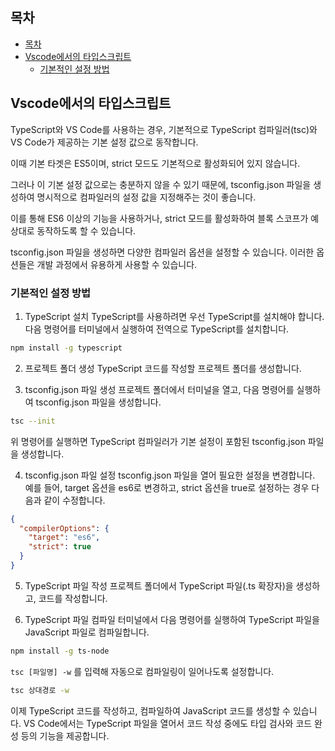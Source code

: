## 목차

- [목차](#목차)
- [Vscode에서의 타입스크립트](#vscode에서의-타입스크립트)
  - [기본적인 설정 방법](#기본적인-설정-방법)

## Vscode에서의 타입스크립트

TypeScript와 VS Code를 사용하는 경우, 기본적으로 TypeScript 컴파일러(tsc)와 VS Code가 제공하는 기본 설정 값으로 동작합니다.

이때 기본 타겟은 ES5이며, strict 모드도 기본적으로 활성화되어 있지 않습니다.

그러나 이 기본 설정 값으로는 충분하지 않을 수 있기 때문에, tsconfig.json 파일을 생성하여 명시적으로 컴파일러의 설정 값을 지정해주는 것이 좋습니다.

이를 통해 ES6 이상의 기능을 사용하거나, strict 모드를 활성화하여 블록 스코프가 예상대로 동작하도록 할 수 있습니다.

tsconfig.json 파일을 생성하면 다양한 컴파일러 옵션을 설정할 수 있습니다. 이러한 옵션들은 개발 과정에서 유용하게 사용할 수 있습니다.

### 기본적인 설정 방법

1. TypeScript 설치
   TypeScript를 사용하려면 우선 TypeScript를 설치해야 합니다. 다음 명령어를 터미널에서 실행하여 전역으로 TypeScript를 설치합니다.

```bash
npm install -g typescript
```

2. 프로젝트 폴더 생성
   TypeScript 코드를 작성할 프로젝트 폴더를 생성합니다.

3. tsconfig.json 파일 생성
   프로젝트 폴더에서 터미널을 열고, 다음 명령어를 실행하여 tsconfig.json 파일을 생성합니다.

```bash
tsc --init
```

위 명령어를 실행하면 TypeScript 컴파일러가 기본 설정이 포함된 tsconfig.json 파일을 생성합니다.

4. tsconfig.json 파일 설정
   tsconfig.json 파일을 열어 필요한 설정을 변경합니다. 예를 들어, target 옵션을 es6로 변경하고, strict 옵션을 true로 설정하는 경우 다음과 같이 수정합니다.

```json
{
  "compilerOptions": {
    "target": "es6",
    "strict": true
  }
}
```

5. TypeScript 파일 작성
   프로젝트 폴더에서 TypeScript 파일(.ts 확장자)을 생성하고, 코드를 작성합니다.

6. TypeScript 파일 컴파일
   터미널에서 다음 명령어를 실행하여 TypeScript 파일을 JavaScript 파일로 컴파일합니다.

```bash
npm install -g ts-node
```

`tsc [파일명] -w` 를 입력해 자동으로 컴파일링이 일어나도록 설정합니다.

```bash
tsc 상대경로 -w
```

이제 TypeScript 코드를 작성하고, 컴파일하여 JavaScript 코드를 생성할 수 있습니다. VS Code에서는 TypeScript 파일을 열어서 코드 작성 중에도 타입 검사와 코드 완성 등의 기능을 제공합니다.
